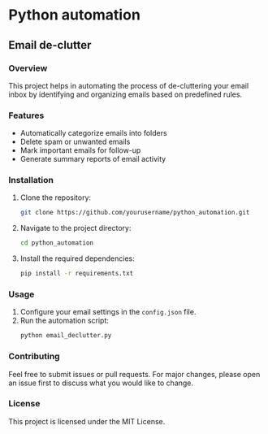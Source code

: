 # Python automation
## Email de-clutter
### Overview
This project helps in automating the process of de-cluttering your email inbox by identifying and organizing emails based on predefined rules.

### Features
- Automatically categorize emails into folders
- Delete spam or unwanted emails
- Mark important emails for follow-up
- Generate summary reports of email activity

### Installation
1. Clone the repository:
    ```bash
    git clone https://github.com/yourusername/python_automation.git
    ```
2. Navigate to the project directory:
    ```bash
    cd python_automation
    ```
3. Install the required dependencies:
    ```bash
    pip install -r requirements.txt
    ```

### Usage
1. Configure your email settings in the `config.json` file.
2. Run the automation script:
    ```bash
    python email_declutter.py
    ```

### Contributing
Feel free to submit issues or pull requests. For major changes, please open an issue first to discuss what you would like to change.

### License
This project is licensed under the MIT License.